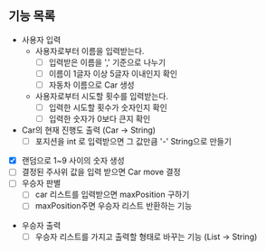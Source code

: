 ## 기능 목록
- 사용자 입력
  - 사용자로부터 이름을 입력받는다.
    - [ ] 입력받은 이름을 ',' 기준으로 나누기
    - [ ] 이름이 1글자 이상 5글자 이내인지 확인
    - [ ] 자동차 이름으로 Car 생성
  - 사용자로부터 시도할 횟수를 입력받는다.
    - [ ] 입력한 시도할 횟수가 숫자인지 확인
    - [ ] 입력한 숫자가 0보다 큰지 확인
  
- Car의 현재 진행도 출력 (Car -> String)
  - [ ] 포지션을 int 로 입력받으면 그 값만큼 '-' String으로 만들기
- [x] 랜덤으로 1~9 사이의 숫자 생성
- [ ] 결정된 주사위 값을 입력 받으면 Car move 결정
- [ ] 우승자 판별
    - [ ] car 리스트를 입력받으면 maxPosition 구하기
    - [ ] maxPosition주면 우승자 리스트 반환하는 기능
- 우승자 출력
  - [ ] 우승자 리스트를 가지고 출력할 형태로 바꾸는 기능 (List<Car> -> String)
